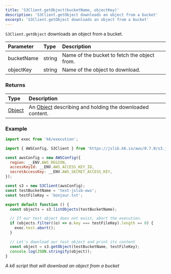 ```yaml
---
title: 'S3Client.getObject(bucketName, objectKey)'
description: 'S3Client.getObject downloads an object from a bucket'
excerpt: 'S3Client.getObject downloads an object from a bucket'
---
```


`S3Client.getObject` downloads an object from a bucket.

| Parameter  | Type   | Description                                  |
| :--------- | :----- | :------------------------------------------- |
| bucketName | string | Name of the bucket to fetch the object from. |
| objectKey  | string | Name of the object to download.              |

### Returns

| Type                                                | Description                                                                                           |
| :-------------------------------------------------- | :---------------------------------------------------------------------------------------------------- |
| [Object](/javascript-api/jslib/aws/s3client/object) | An [Object](/javascript-api/jslib/aws/s3client/object) describing and holding the downloaded content. |

### Example

<CodeGroup labels={[]}>

```javascript
import exec from 'k6/execution';

import { AWSConfig, S3Client } from 'https://jslib.k6.io/aws/0.7.0/s3.js';

const awsConfig = new AWSConfig({
  region: __ENV.AWS_REGION,
  accessKeyId: __ENV.AWS_ACCESS_KEY_ID,
  secretAccessKey: __ENV.AWS_SECRET_ACCESS_KEY,
});

const s3 = new S3Client(awsConfig);
const testBucketName = 'test-jslib-aws';
const testFileKey = 'bonjour.txt';

export default function () {
  const objects = s3.listObjects(testBucketName);

  // If our test object does not exist, abort the execution.
  if (objects.filter((o) => o.key === testFileKey).length == 0) {
    exec.test.abort();
  }

  // Let's download our test object and print its content
  const object = s3.getObject(testBucketName, testFileKey);
  console.log(JSON.stringify(object));
}
```

_A k6 script that will download an object from a bucket_

</CodeGroup>